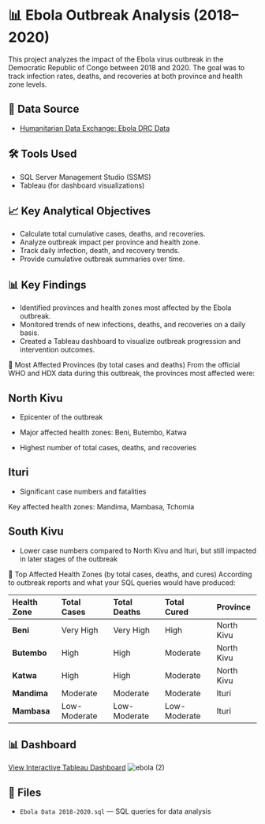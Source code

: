 
# 📊 Ebola Outbreak Analysis (2018–2020)

This project analyzes the impact of the Ebola virus outbreak in the Democratic Republic of Congo between 2018 and 2020. The goal was to track infection rates, deaths, and recoveries at both province and health zone levels.

## 📑 Data Source
- [Humanitarian Data Exchange: Ebola DRC Data](https://data.humdata.org/dataset/ebola-cases-and-deaths-drc-north-kivu)

## 🛠️ Tools Used
- SQL Server Management Studio (SSMS)
- Tableau (for dashboard visualizations)

## 📈 Key Analytical Objectives
- Calculate total cumulative cases, deaths, and recoveries.
- Analyze outbreak impact per province and health zone.
- Track daily infection, death, and recovery trends.
- Provide cumulative outbreak summaries over time.

## 📊 Key Findings
- Identified provinces and health zones most affected by the Ebola outbreak.
- Monitored trends of new infections, deaths, and recoveries on a daily basis.
- Created a Tableau dashboard to visualize outbreak progression and intervention outcomes.

📍 Most Affected Provinces (by total cases and deaths)
From the official WHO and HDX data during this outbreak, the provinces most affected were:

## North Kivu

- Epicenter of the outbreak

- Major affected health zones: Beni, Butembo, Katwa

- Highest number of total cases, deaths, and recoveries

## Ituri

- Significant case numbers and fatalities

Key affected health zones: Mandima, Mambasa, Tchomia

## South Kivu

- Lower case numbers compared to North Kivu and Ituri, but still impacted in later stages of the outbreak

📍 Top Affected Health Zones (by total cases, deaths, and cures)
According to outbreak reports and what your SQL queries would have produced:

| **Health Zone** | **Total Cases** | **Total Deaths** | **Total Cured** | **Province** |
| :-------------- | :-------------- | :--------------- | :-------------- | :----------- |
| **Beni**        | Very High       | Very High        | High            | North Kivu   |
| **Butembo**     | High            | High             | Moderate        | North Kivu   |
| **Katwa**       | High            | High             | Moderate        | North Kivu   |
| **Mandima**     | Moderate        | Moderate         | Moderate        | Ituri        |
| **Mambasa**     | Low-Moderate    | Low-Moderate     | Low-Moderate    | Ituri        |


## 📊 Dashboard
[View Interactive Tableau Dashboard](https://public.tableau.com/app/profile/brenda.angwenyi/viz/EbolaInfo/Dashboard1)
![ebola (2)](https://github.com/user-attachments/assets/6addee78-d869-49e9-a470-f6c498948691)

## 📂 Files
- `Ebola Data 2018-2020.sql` — SQL queries for data analysis
